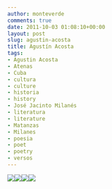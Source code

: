```yaml
---
author: monteverde
comments: true
date: 2011-10-03 01:08:10+00:00
layout: post
slug: agustin-acosta
title: Agustín Acosta
tags:
- Agustin Acosta
- Atenas
- Cuba
- cultura
- culture
- historia
- history
- José Jacinto Milanés
- literatura
- literature
- Matanzas
- Milanes
- poesia
- poet
- poetry
- versos
---
```


[![](http://cubamatanzas.files.wordpress.com/2011/10/acosta.png)](http://cubamatanzas.files.wordpress.com/2011/10/acosta.png)[![](http://cubamatanzas.files.wordpress.com/2011/10/acosta-ii.png)](http://cubamatanzas.files.wordpress.com/2011/10/acosta-ii.png)[![](http://cubamatanzas.files.wordpress.com/2011/10/acosta-iii.png)](http://cubamatanzas.files.wordpress.com/2011/10/acosta-iii.png)[![](http://cubamatanzas.files.wordpress.com/2011/10/acosta-iv.png)](http://cubamatanzas.files.wordpress.com/2011/10/acosta-iv.png)
